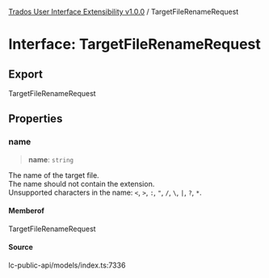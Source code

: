 [Trados User Interface Extensibility v1.0.0](../wiki/globals) / TargetFileRenameRequest

# Interface: TargetFileRenameRequest

## Export

TargetFileRenameRequest

## Properties

### name

> **name**: `string`

The name of the target file.\
The name should not contain the extension.\
Unsupported characters in the name: `<`, `>`, `:`, `"`, `/`, `\`, `|`, `?`, `*`.

#### Memberof

TargetFileRenameRequest

#### Source

lc-public-api/models/index.ts:7336
